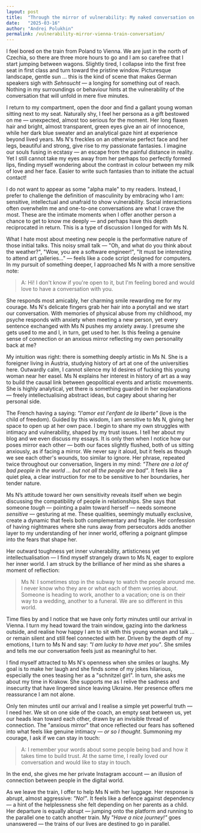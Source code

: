 ```yaml
---
layout: post
title:  "Through the mirror of vulnerability: My naked conversation on the train to Vienna"
date:   "2025-03-16"
author: "Andrei Polukhin"
permalink: /vulnerability-mirror-vienna-train-conversation/
---
```


I feel bored on the train from Poland to Vienna. We are just in the north of Czechia, so
there are three more hours to go and I am so carefree that I start jumping between wagons.
Slightly tired, I collapse into the first free seat in first class and turn toward
the pristine window. Picturesque landscape, gentle sun ... this is the kind of scene
that makes German speakers sigh with *Sehnsucht* — a longing for something out of reach.
Nothing in my surroundings or behaviour hints at the vulnerability of the conversation
that will unfold in mere five minutes.

I return to my compartment, open the door and find a gallant young woman sitting
next to my seat. Naturally shy, I feel her persona as a gift bestowed on me — unexpected,
almost too serious for the moment. Her long flaxen hair and bright, almost transparent, green eyes
give an air of innocence, while her dark blue sweater and an analytical gaze
hint at experience beyond lived years. Ms N's freckles on an otherwise perfect face and
her legs, beautiful and strong, give rise to my passionate fantasies. I imagine our souls
fusing in ecstasy — an escape from the painful distance in reality. Yet I still
cannot take my eyes away from her perhaps too perfectly formed lips, finding myself wondering
about the contrast in colour between my milk of love and her face. Easier to write such fantasies
than to initiate the actual contact!

I do not want to appear as some "alpha male" to my readers. Instead, I prefer to challenge
the definition of masculinity by embracing who I am: sensitive, intellectual and unafraid
to show vulnerability. Social interactions often overwhelm me and one-to-one conversations
are what I crave the most. These are the intimate moments when I offer another person a chance
to get to know me deeply — and perhaps have this depth reciprocated in return. This is a type
of discussion I longed for with Ms N.

What I hate most about meeting new people is the performative nature of those initial talks.
This noisy small talk — "Oh, and what do you think about the weather?", "Wow, you are a software engineer!",
"It must be interesting to attend art galleries..." — feels like a code script designed for computers.
In my pursuit of something deeper, I approached Ms N with a more sensitive note:

> A: Hi! I don't know if you're open to it, but I'm feeling bored and would love
> to have a conversation with you.

She responds most amicably, her charming smile rewarding me for my courage.
Ms N's delicate fingers grab her hair into a ponytail and we start our conversation.
With memories of physical abuse from my childhood, my psyche responds with anxiety when
meeting a new person, yet every sentence exchanged with Ms N pushes my anxiety away.
I presume she gets used to me and I, in turn, get used to her. Is this feeling
a genuine sense of connection or an anxious mirror reflecting my own personality back at me?

My intuition was right: there is something deeply artistic in Ms N. She is a foreigner
living in Austria, studying history of art at one of the universities here.
Outwardly calm, I cannot silence my Id desires of fucking this young woman near her easel.
Ms N explains her interest in history of art as a way to build the causal link
between geopolitical events and artistic movements. She is highly analytical, yet there is something
guarded in her explanations — freely intellectualising abstract ideas,
but cagey about sharing her personal side.

The French having a saying: *"l'amor est l'enfant de la liberte"* (love is the child of freedom).
Guided by this wisdom, I am sensitive to Ms N, giving her space to open up at her own pace.
I begin to share my own struggles with intimacy and vulnerability, shaped by my trust issues.
I tell her about my blog and we even discuss my essays. It is only then when I notice how
our poses mirror each other — both our faces slightly flushed, both of us sitting anxiously, as if
facing a mirror. We never say it aloud, but it feels as though we see each other's wounds,
too similar to ignore. Her phrase, repeated twice throughout our conversation, lingers in my mind:
*"There are a lot of bad people in the world ... but not all the people are bad"*. It feels like
a quiet plea, a clear instruction for me to be sensitive to her boundaries, her tender nature.

Ms N’s attitude toward her own sensitivity reveals itself when we begin discussing the compatibility
of people in relationships. She says that someone *tough* — pointing a palm toward herself —
needs someone *sensitive* — gesturing at me. These qualities, seemingly mutually exclusive,
create a dynamic that feels both complementary and fragile. Her confession of having nightmares
where she runs away from persecutors adds another layer to my understanding of her inner world,
offering a poignant glimpse into the fears that shape her.

Her outward toughness yet inner vulnerability, artisticness yet intellectualisation — I find
myself strangely drawn to Ms N, eager to explore her inner world. I am struck by the brilliance
of her mind as she shares a moment of reflection:

> Ms N: I sometimes stop in the subway to watch the people around me. I never know who they are
> or what each of them worries about. Someone is heading to work, another to a vacation;
> one is on their way to a wedding, another to a funeral. We are so different in this world.

Time flies by and I notice that we have only forty minutes until our arrival in Vienna.
I turn my head toward the train window, gazing into the darkness outside, and realise how happy
I am to sit with this young woman and talk ... or remain silent and still feel connected with her.
Driven by the depth of my emotions, I turn to Ms N and say: *"I am lucky to have met you"*.
She smiles and tells me our conversation feels just as meaningful to her.

I find myself attracted to Ms N's openness when she smiles or laughs. My goal is to make her laugh
and she finds some of my jokes hilarious, especially the ones teasing her as a "schnitzel girl".
In turn, she asks me about my time in Krakow. She supports me as I relive the sadness and insecurity
that have lingered since leaving Ukraine. Her presence offers me reassurance I am not alone.

Only ten minutes until our arrival and I realise a simple yet powerful truth — I need her.
We sit on one side of the coach, an empty seat between us, yet our heads lean toward each other,
drawn by an invisible thread of connection. The "anxious mirror" that once reflected our fears
has softened into what feels like genuine intimacy — *or so I thought*. Summoning my courage,
I ask if we can stay in touch:

> A: I remember your words about some people being bad and how it takes time
> to build trust. At the same time, I really loved our conversation and would like to stay in touch.

In the end, she gives me her private Instagram account — an illusion of connection between people
in the digital world.

As we leave the train, I offer to help Ms N with her luggage. Her response is abrupt,
almost aggressive: *"No!"*. It feels like a defence against dependency — a hint of the helplessness
she felt depending on her parents as a child. Her departure is equally abrupt —
jumping onto the platform and running to the parallel one to catch another train. My
*"Have a nice journey!"* goes unanswered — the trains of our lives are destined
to go in parallel.
